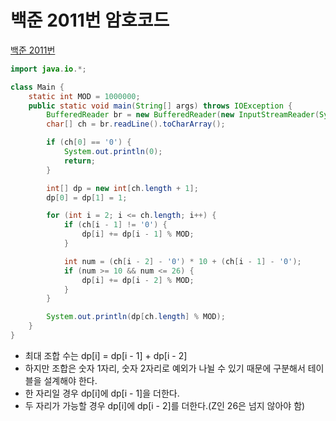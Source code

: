 # 백준 2011번 암호코드
[백준 2011번](https://www.acmicpc.net/problem/2011)
```java
import java.io.*;

class Main {
    static int MOD = 1000000;
    public static void main(String[] args) throws IOException {
        BufferedReader br = new BufferedReader(new InputStreamReader(System.in));
        char[] ch = br.readLine().toCharArray();

        if (ch[0] == '0') {
            System.out.println(0);
            return;
        }

        int[] dp = new int[ch.length + 1];
        dp[0] = dp[1] = 1;

        for (int i = 2; i <= ch.length; i++) {
            if (ch[i - 1] != '0') {
                dp[i] += dp[i - 1] % MOD;
            }

            int num = (ch[i - 2] - '0') * 10 + (ch[i - 1] - '0');
            if (num >= 10 && num <= 26) {
                dp[i] += dp[i - 2] % MOD;
            }
        }

        System.out.println(dp[ch.length] % MOD);
    }
}
```
* 최대 조합 수는 dp[i] = dp[i - 1] + dp[i - 2]
* 하지만 조합은 숫자 1자리, 숫자 2자리로 예외가 나뉠 수 있기 때문에 구분해서 테이블을 설계해야 한다.
* 한 자리일 경우 dp[i]에 dp[i - 1]을 더한다.
* 두 자리가 가능할 경우 dp[i]에 dp[i - 2]를 더한다.(Z인 26은 넘지 않아야 함)